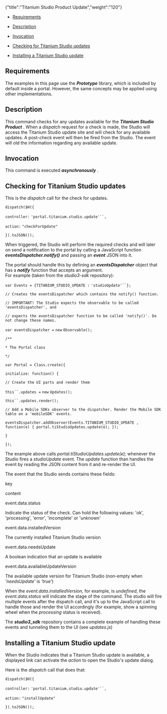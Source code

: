 {"title":"Titanium Studio Product Update","weight":"120"} 

*   [Requirements](#Requirements)
    
*   [Description](#Description)
    
*   [Invocation](#Invocation)
    
*   [Checking for Titanium Studio updates](#CheckingforTitaniumStudioupdates)
    
*   [Installing a Titanium Studio update](#InstallingaTitaniumStudioupdate)
    

## Requirements

The examples in this page use the **_Prototype_** library, which is included by default inside a portal. However, the same concepts may be applied using other implementations.

## Description

This command checks for any updates available for the **_Titanium Studio Product_** . When a _dispatch_ request for a check is made, the Studio will access the Titanium Studio update site and will check for any available updates. A post-check event will then be fired from the Studio. The event will old the information regarding any available update.

## Invocation

This command is executed **_asynchronously_** .

## Checking for Titanium Studio updates

This is the _dispatch_ call for the check for updates.

`dispatch($H({`

`controller:` `'portal.titanium.studio.update'``,`

`action:` `"checkForUpdate"`

`}).toJSON());`

When triggered, the Studio will perform the required checks and will later on send a notification to the portal by calling a JavaScript function **_eventsDispatcher.notify()_** and passing an **_event_** JSON into it.

The portal should handle this by defining an **_eventsDispatcher_** object that has a **_notify_** function that accepts an argument.  
For example (taken from the _studio3-sdk_ repository):

`var Events = {TITANIUM_STUDIO_UPDATE :` `'studioUpdate'``};`

`// Creates the eventsDispatcher which contains the notify() function.`

`// IMPORTANT! The Studio expects the observable to be called 'eventsDispatcher', and`

`// expects the eventsDispatcher function to be called 'notify()'. Do not change these names.`

`var eventsDispatcher =` `new` `Observable();`

`/**`

`* The Portal class`

`*/`

`var Portal = Class.create({`

`initialize: function() {`

`// Create the UI parts and render them`

`this``.updates =` `new` `Updates();`

`this``.updates.render();`

`// Add a Mobile SDKs observer to the dispatcher. Render the Mobile SDK table on a 'mobileSDK' events.`

`eventsDispatcher.addObserver(Events.TITANIUM_STUDIO_UPDATE , function(e) { portal.tiStudioUpdates.update(e); });`

`}`

`});`

The example above calls _portal.tiStudioUpdates.update(e);_ whenever the Studio fires a _studioUpdate_ event. The _update_ function than handles the event by reading the JSON content from it and re-render the UI.

The event that the Studio sends contains these fields:

key

content

event.data.status

Indicate the status of the check. Can hold the following values: 'ok', 'processing', 'error', 'incomplete' or 'unknown'

event.data.installedVersion

The currently installed Titanium Studio version

event.data.needsUpdate

A boolean indication that an update is available

event.data.availableUpdateVersion

The available update version for Titanium Studio (non-empty when _'needsUpdate'_ is _'true'_)

When the _event.data.installedVersion_, for example, is _undefined_, the _event.data.status_ will indicate the stage of the command. The studio will fire multiple events after the dispatch call, and it's up to the JavaScript call to handle those and render the UI accordingly (for example, show a spinning wheel when the _processing_ status is received).

The **_studio3\_sdk_** repository contains a complete example of handling these events and tunneling them to the UI (see _updates.js_)

## Installing a Titanium Studio update

When the Studio indicates that a Titanium Studio update is available, a displayed link can activate the _action_ to open the Studio's update dialog.

Here is the _dispatch_ call that does that:

`dispatch($H({`

`controller:` `'portal.titanium.studio.update'``,`

`action:` `"installUpdate"`

`}).toJSON());`